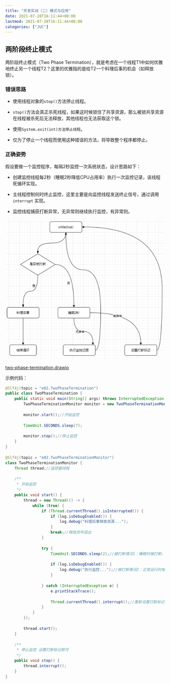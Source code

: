 ```yaml
---
title: "并发实战（二）模式与应用"
date: 2021-07-28T16:11:44+08:00
lastmod: 2021-07-28T16:11:44+08:00
categories: ["JUC"]
---
```



## 两阶段终止模式

两阶段终止模式（Two Phase Termination），就是考虑在一个线程T1中如何优雅地终止另一个线程T2？这里的优雅指的是给T2一个料理后事的机会（如释放锁）。

### 错误思路

- 使用线程对象的`stop()`方法停止线程。

- `stop()`方法会真正杀死线程，如果这时候锁住了共享资源，那么被锁共享资源在线程被杀死后无法释放，其他线程也无法获取这个锁。

- 使用`System.exit(int)方法停止线程`。

- 仅为了停止一个线程而使用这种错误的方法，将导致整个程序都停止。

### 正确姿势

假设要做一个监控程序，每隔2秒监控一次系统状态，设计思路如下：

- 创建监控线程每2秒（睡眠2秒降低CPU占用率）执行一次监控记录，该线程死循环实现。
- 主线程控制何时终止监控，这里主要是向监控线程发送终止信号，通过调用 `interrupt` 实现。

- 监控线程捕获打断异常，无异常则继续执行监控，有异常则。

![](e02-pattern-use/two-phase-termination.png)

[two-phase-termination.drawio](e02-pattern-use/two-phase-termination.drawio)

示例代码：

```java
@Slf4j(topic = "e02.TwoPhaseTermination")
public class TwoPhaseTermination {
    public static void main(String[] args) throws InterruptedException {
        TwoPhaseTerminationMonitor monitor = new TwoPhaseTerminationMonitor();

        monitor.start();//开始监控

        TimeUnit.SECONDS.sleep(7);

        monitor.stop();//停止监控
    }
}

@Slf4j(topic = "e02.TwoPhaseTerminationMonitor")
class TwoPhaseTerminationMonitor {
    Thread thread;//监控器线程

    /**
     * 开始监控
     */
    public void start() {
        thread = new Thread(() -> {
            while (true) {
                if (Thread.currentThread().isInterrupted()) {
                    if (log.isDebugEnabled()) {
                        log.debug("料理后事释放资源...");
                    }
                    break;//释放完毕退出
                }

                try {
                    TimeUnit.SECONDS.sleep(2);//被打断情况1：睡眠时被打断，此时若被打断则会清空打断标记，处理异常时需要重新设置打断标记

                    if (log.isDebugEnabled()) {
                        log.debug("执行监控...");//被打断情况2：正常运行时被打断，此时不会清空打断标记，继续执行本次操作，下次循环结束运行
                    }

                } catch (InterruptedException e) {
                    e.printStackTrace();

                    Thread.currentThread().interrupt();//重新设置打断标记 如果不设置则会因为调用阻塞状态线程的interrupt会清空打断标记而无法终止程序
                }
            }
        });

        thread.start();
    }

    /**
     * 停止监控 设置打断标记即可
     */
    public void stop() {
        thread.interrupt();
    }
}
```